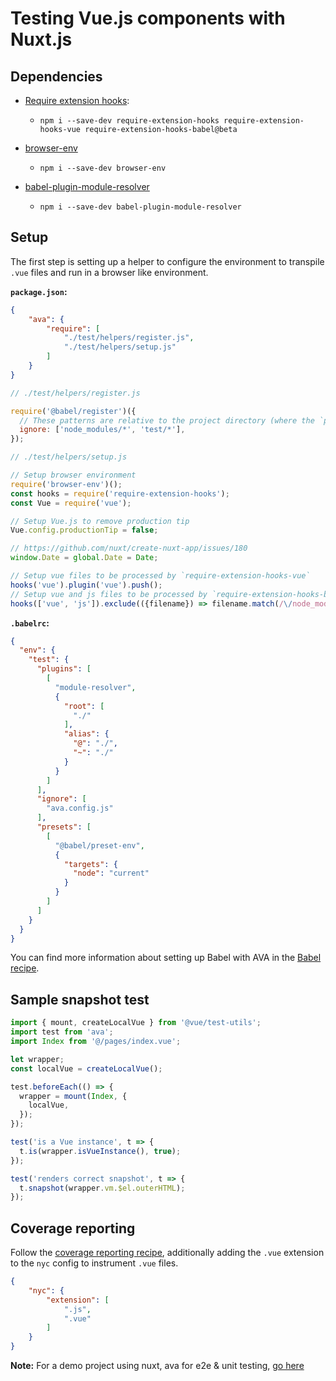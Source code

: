 # Testing Vue.js components with Nuxt.js

## Dependencies

- [Require extension hooks](https://github.com/jackmellis/require-extension-hooks):
	- `npm i --save-dev require-extension-hooks require-extension-hooks-vue require-extension-hooks-babel@beta`

- [browser-env](browser-testing.md)
	- `npm i --save-dev browser-env`

- [babel-plugin-module-resolver](https://github.com/tleunen/babel-plugin-module-resolver#readme)
	- `npm i --save-dev babel-plugin-module-resolver`

## Setup

The first step is setting up a helper to configure the environment to transpile `.vue` files and run in a browser like environment.

**`package.json`:**

```json
{
	"ava": {
		"require": [
			"./test/helpers/register.js",
			"./test/helpers/setup.js"
		]
	}
}
```

```js
// ./test/helpers/register.js

require('@babel/register')({
  // These patterns are relative to the project directory (where the `package.json` file lives):
  ignore: ['node_modules/*', 'test/*'],
});
```

```js
// ./test/helpers/setup.js

// Setup browser environment
require('browser-env')();
const hooks = require('require-extension-hooks');
const Vue = require('vue');

// Setup Vue.js to remove production tip
Vue.config.productionTip = false;

// https://github.com/nuxt/create-nuxt-app/issues/180
window.Date = global.Date = Date;

// Setup vue files to be processed by `require-extension-hooks-vue`
hooks('vue').plugin('vue').push();
// Setup vue and js files to be processed by `require-extension-hooks-babel`
hooks(['vue', 'js']).exclude(({filename}) => filename.match(/\/node_modules\//)).plugin('babel').push();
```

**`.babelrc`:**
```json
{
  "env": {
    "test": {
      "plugins": [
        [
          "module-resolver",
          {
            "root": [
              "./"
            ],
            "alias": {
              "@": "./",
              "~": "./"
            }
          }
        ]
      ],
      "ignore": [
        "ava.config.js"
      ],
      "presets": [
        [
          "@babel/preset-env",
          {
            "targets": {
              "node": "current"
            }
          }
        ]
      ]
    }
  }
}
```

You can find more information about setting up Babel with AVA in the [Babel recipe](babel.md).

## Sample snapshot test

```js
import { mount, createLocalVue } from '@vue/test-utils';
import test from 'ava';
import Index from '@/pages/index.vue';

let wrapper;
const localVue = createLocalVue();

test.beforeEach(() => {
  wrapper = mount(Index, {
    localVue,
  });
});

test('is a Vue instance', t => {
  t.is(wrapper.isVueInstance(), true);
});

test('renders correct snapshot', t => {
  t.snapshot(wrapper.vm.$el.outerHTML);
});
```

## Coverage reporting

Follow the [coverage reporting recipe](code-coverage.md), additionally adding the `.vue` extension to the `nyc` config to instrument `.vue` files.

```json
{
	"nyc": {
		"extension": [
			".js",
			".vue"
		]
	}
}
```

**Note:** For a demo project using nuxt, ava for e2e & unit testing, [go here](https://github.com/vinayakkulkarni/nuxt-ava-e2e-unit-testing)